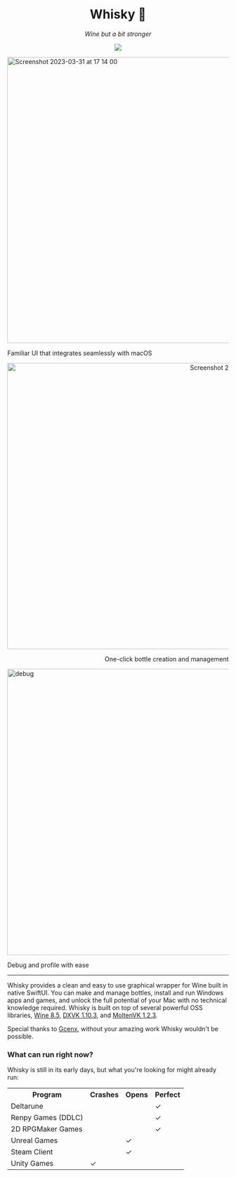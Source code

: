 <div align="center">

  # Whisky 🥃 
  *Wine but a bit stronger*
  
  ![](https://img.shields.io/github/actions/workflow/status/IsaacMarovitz/Whisky/SwiftLint.yml?style=for-the-badge)
</div>

<img width="650" alt="Screenshot 2023-03-31 at 17 14 00" src="https://user-images.githubusercontent.com/42140194/229232488-dbad85f4-cecb-45e1-a182-f737fe9d2b1f.png">

Familiar UI that integrates seamlessly with macOS

<div align="right">
  <img width="650" alt="Screenshot 2023-03-31 at 17 14 22" src="https://user-images.githubusercontent.com/42140194/229232557-07f78a79-f695-45f6-be45-15a5b2f3c053.png">

  One-click bottle creation and management
</div>

<img width="650" alt="debug" src="https://user-images.githubusercontent.com/42140194/229176642-57b80801-d29b-4123-b1c2-f3b31408ffc6.png">

Debug and profile with ease

---

Whisky provides a clean and easy to use graphical wrapper for Wine built in native SwiftUI. You can make and manage bottles, install and run Windows apps and games, and unlock the full potential of your Mac with no technical knowledge required. Whisky is built on top of several powerful OSS libraries, [Wine 8.5](https://github.com/Gcenx/macOS_Wine_builds/releases/tag/8.5), [DXVK 1.10.3](https://github.com/Gcenx/DXVK-macOS/releases/tag/v1.10.3), and [MoltenVK 1.2.3](https://github.com/KhronosGroup/MoltenVK/releases/tag/v1.2.3).

Special thanks to [Gcenx](https://github.com/Gcenx), without your amazing work Whisky wouldn't be possible.

<h3>What can run right now?</h3>

Whisky is still in its early days, but what you're looking for might already run:

<table>
  <tr>
    <th>Program</th>
    <th>Crashes</th>
    <th>Opens</th>
    <th>Perfect</th>
  </tr>
  <tr>
    <td>Deltarune</td>
    <td></td>
    <td></td>
    <td>✓</td>
  </tr>
  <tr>
    <td>Renpy Games (DDLC)</td>
    <td></td>
    <td></td>
    <td>✓</td>
  </tr>
  <tr>
    <td>2D RPGMaker Games</td>
    <td></td>
    <td></td>
    <td>✓</td>
  </tr>
  <tr>
    <td>Unreal Games</td>
    <td></td>
    <td>✓</td>
    <td></td>
  </tr>
    <tr>
    <td>Steam Client</td>
    <td></td>
    <td>✓</td>
    <td></td>
  </tr>
  <tr>
    <td>Unity Games</td>
    <td>✓</td>
    <td></td>
    <td></td>
  </tr>
</table>
